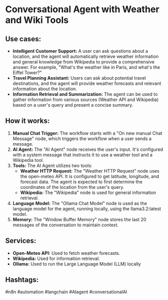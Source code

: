 # Conversational Agent with Weather and Wiki Tools

## Use cases:

- **Intelligent Customer Support:**  A user can ask questions about a location, and the agent will automatically retrieve weather information and general knowledge from Wikipedia to provide a comprehensive answer.  For example, "What's the weather like in Paris, and what's the Eiffel Tower?"
- **Travel Planning Assistant:**  Users can ask about potential travel destinations, and the agent will provide weather forecasts and relevant information about the location.
- **Information Retrieval and Summarization:**  The agent can be used to gather information from various sources (Weather API and Wikipedia) based on a user's query and present a concise summary.

## How it works:

1.  **Manual Chat Trigger:** The workflow starts with a "On new manual Chat Message" node, which triggers the workflow when a user sends a message.
2.  **AI Agent:** The "AI Agent" node receives the user's input.  It's configured with a system message that instructs it to use a weather tool and a Wikipedia tool.
3.  **Tools:** The AI Agent utilizes two tools:
    -   **Weather HTTP Request:** The "Weather HTTP Request" node uses the open-meteo API. It is configured to get latitude, longitude, and forecast data. The agent is expected to first determine the coordinates of the location from the user's query.
    -   **Wikipedia:** The "Wikipedia" node is used for general information retrieval.
4.  **Language Model:** The "Ollama Chat Model" node is used as the language model for the agent, running locally, using the llama3.2:latest model.
5.  **Memory:** The "Window Buffer Memory" node stores the last 20 messages of the conversation to maintain context.

## Services:

-   **Open-Meteo API:** Used to fetch weather forecasts.
-   **Wikipedia:** Used for information retrieval.
-   **Ollama:** Used to run the Large Language Model (LLM) locally

## Hashtags:

#n8n #automation #langchain #AIagent #conversationalAI
